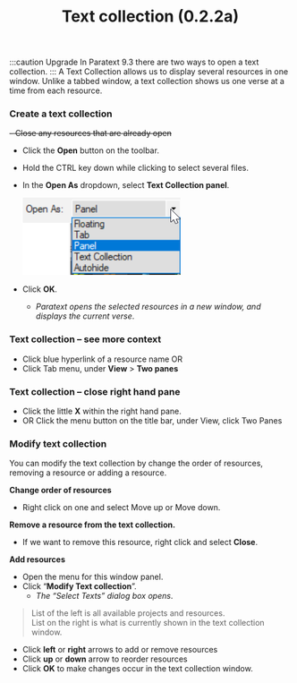 ﻿---
title: Text collection (0.2.2a)
---
:::caution Upgrade
In Paratext 9.3 there are two ways to open a text collection.
:::
A Text Collection allows us to display several resources in one window. Unlike a tabbed window, a text collection shows us one verse at a time from each resource.

### Create a text collection

~~-   Close any resources that are already open~~
-   Click the **Open** button on the toolbar.
-   Hold the CTRL key down while clicking to select several files.
-   In the **Open As** dropdown, select **Text Collection panel**.

    ![](../media/5aed52b12eeb9fb51d7cc2f259a4c06f.png)

-   Click **OK**.  
    -  *Paratext opens the selected resources in a new window, and displays the current verse*.

### Text collection – see more context

-   Click blue hyperlink of a resource name OR
-   Click Tab menu, under **View** \> **Two panes**

### Text collection – close right hand pane

-   Click the little **X** within the right hand pane.
-   OR Click the menu button on the title bar, under View, click Two Panes

### Modify text collection

You can modify the text collection by change the order of resources, removing a resource or adding a resource.

**Change order of resources**

-   Right click on one and select Move up or Move down.

**Remove a resource from the text collection.**

-   If we want to remove this resource, right click and select **Close**.

**Add resources**

-   Open the menu for this window panel.
-   Click “**Modify Text collection**”.  
    -  *The “Select Texts” dialog box opens*.

>    List of the left is all available projects and resources.  
>    List on the right is what is currently shown in the text collection window.

-   Click **left** or **right** arrows to add or remove resources
-   Click **up** or **down** arrow to reorder resources
-   Click **OK** to make changes occur in the text collection window.

